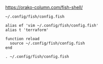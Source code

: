 
https://orako-column.com/fish-shell/

`~/.config/fish/config.fish`

```fish
alias ef 'vim ~/.config/fish/config.fish'
alias t 'terraform'

function reload
  source ~/.config/fish/config.fish
end
```
```fish
. ~/.config/fish/config.fish
```
